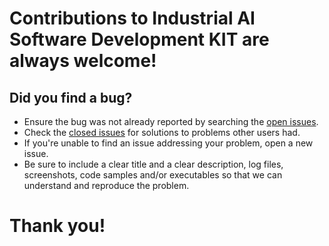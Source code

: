 <!--
SPDX-FileCopyrightText: Copyright (C) 2023 Siemens AG
SPDX-License-Identifier: MIT
-->

# Contributions to Industrial AI Software Development KIT are always welcome! #

## Did you find a bug? ##

* Ensure the bug was not already reported by searching the [open issues](https://github.com/industrial-edge/ai-sdk-tutorials/issues).
* Check the [closed issues](https://github.com/industrial-edge/ai-sdk-tutorials/issues?q=is%3Aissue+is%3Aclosed) for solutions to problems other users had.
* If you're unable to find an issue addressing your problem, open a new issue.
* Be sure to include a clear title and a clear description, log files, screenshots, code samples and/or executables so that we can understand and reproduce the problem.

# Thank you! #
